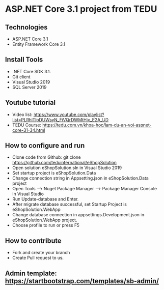 # ASP.NET Core 3.1 project from TEDU
## Technologies
- ASP.NET Core 3.1
- Entity Framework Core 3.1
## Install Tools
- .NET Core SDK 3.1.
- Git client
- Visual Studio 2019
- SQL Server 2019
## Youtube tutorial
- Video list: https://www.youtube.com/playlist?list=PLRhlTlpDUWsyN_FiVQrDWMtHix_E2A_UD
- TEDU Course: https://tedu.com.vn/khoa-hoc/lam-du-an-voi-aspnet-core-31-34.html
## How to configure and run
- Clone code from Github: git clone https://github.com/teduinternational/eShopSolution
- Open solution eShopSolution.sln in Visual Studio 2019
- Set startup project is eShopSolution.Data
- Change connection string in Appsetting.json in eShopSolution.Data project
- Open Tools --> Nuget Package Manager -->  Package Manager Console in Visual Studio
- Run Update-database and Enter.
- After migrate database successful, set Startup Project is eShopSolution.WebApp
- Change database connection in appsettings.Development.json in eShopSolution.WebApp project.
- Choose profile to run or press F5
## How to contribute
- Fork and create your branch
- Create Pull request to us.

## Admin template: https://startbootstrap.com/templates/sb-admin/
